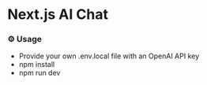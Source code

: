 # Next.js AI Chat

### ⚙ Usage

- Provide your own .env.local file with an OpenAI API key
- npm install
- npm run dev
